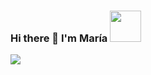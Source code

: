 ### Hi there 👋 I'm María <img src="https://media.giphy.com/media/mGcNjsfWAjY5AEZNw6/giphy.gif" width="50">

<img src="https://i.postimg.cc/SQPXvpNZ/banner-MN-7.png">



<!--
![MNblue's GitHub stats](https://github-readme-stats.vercel.app/api?username=MNblue&show_icons=true&hide=prs,starts)

[![Top Langs](https://github-readme-stats.vercel.app/api/top-langs/?username=MNblue&layout=compact)](https://github.com/MNblue/github-readme-stats)
<img src="https://media.giphy.com/media/WUlplcMpOCEmTGBtBW/giphy.gif" width="30"> 
**MNblue/MNblue** is a ✨ _special_ ✨ repository because its `README.md` (this file) appears on your GitHub profile.

Here are some ideas to get you started:

- 🔭 I’m currently working on ...
- 🌱 I’m currently learning ...
- 👯 I’m looking to collaborate on ...
- 🤔 I’m looking for help with ...
- 💬 Ask me about ...
- 📫 How to reach me: ...
- 😄 Pronouns: ...
- ⚡ Fun fact: ...
-->
